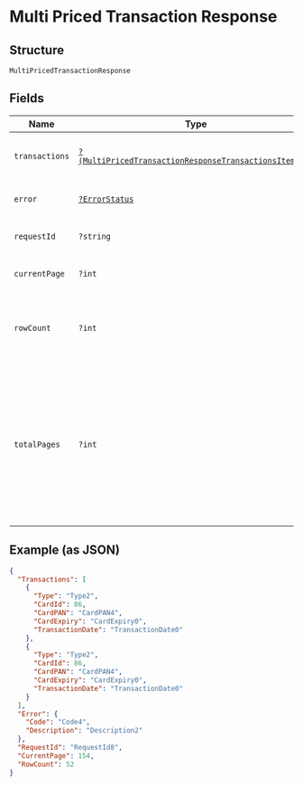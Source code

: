 
# Multi Priced Transaction Response

## Structure

`MultiPricedTransactionResponse`

## Fields

| Name | Type | Tags | Description | Getter | Setter |
|  --- | --- | --- | --- | --- | --- |
| `transactions` | [`?(MultiPricedTransactionResponseTransactionsItems[])`](../../doc/models/multi-priced-transaction-response-transactions-items.md) | Optional | - | getTransactions(): ?array | setTransactions(?array transactions): void |
| `error` | [`?ErrorStatus`](../../doc/models/error-status.md) | Optional | - | getError(): ?ErrorStatus | setError(?ErrorStatus error): void |
| `requestId` | `?string` | Optional | API Request Id | getRequestId(): ?string | setRequestId(?string requestId): void |
| `currentPage` | `?int` | Optional | Current Page | getCurrentPage(): ?int | setCurrentPage(?int currentPage): void |
| `rowCount` | `?int` | Optional | Total row count matched for the given input criteria | getRowCount(): ?int | setRowCount(?int rowCount): void |
| `totalPages` | `?int` | Optional | Calculated page count based on page size from the incoming API request and total number of rows matched for the given input criteria | getTotalPages(): ?int | setTotalPages(?int totalPages): void |

## Example (as JSON)

```json
{
  "Transactions": [
    {
      "Type": "Type2",
      "CardId": 86,
      "CardPAN": "CardPAN4",
      "CardExpiry": "CardExpiry0",
      "TransactionDate": "TransactionDate0"
    },
    {
      "Type": "Type2",
      "CardId": 86,
      "CardPAN": "CardPAN4",
      "CardExpiry": "CardExpiry0",
      "TransactionDate": "TransactionDate0"
    }
  ],
  "Error": {
    "Code": "Code4",
    "Description": "Description2"
  },
  "RequestId": "RequestId8",
  "CurrentPage": 154,
  "RowCount": 52
}
```

